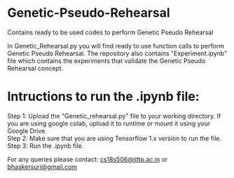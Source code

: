 # Genetic-Pseudo-Rehearsal
Contains ready to be used codes to perform Genetic Pseudo Rehearsal

In Genetic_Rehearsal.py you will find ready to use function calls to perform Genetic Pseudo Rehearsal.
The repository also contains "Experiment.ipynb" file which contains the experiments that validate the Genetic Pseudo Rehearsal concept.

# Intructions to run the .ipynb file:

Step 1: Upload the "Genetic_rehearsal.py" file to your working directory. If you are using google colab, upload it to runtime or mount it using your Google Drive.<br>
Step 2: Make sure that you are using Tensorflow 1.x version to run the file.<br>
Step 3: Run the .ipynb file.


For any queries please contact: cs18s506@iittp.ac.in or bhaskersuri@gmail.com
